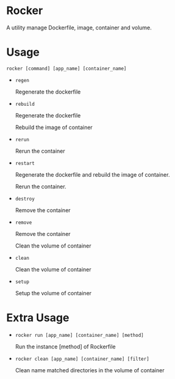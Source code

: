 # Rocker

A utility manage Dockerfile, image, container and volume.

# Usage

    rocker [command] [app_name] [container_name]

*   `regen` 

    Regenerate the dockerfile

*   `rebuild`

    Regenerate the dockerfile

    Rebuild the image of container

*   `rerun`

    Rerun the container

*   `restart`

    Regenerate the dockerfile and rebuild the image of container.

    Rerun the container.

*   `destroy`

    Remove the container

*   `remove`

    Remove the container

    Clean the volume of container

*   `clean`

    Clean the volume of container

*   `setup`

    Setup the volume of container

# Extra Usage

*   `rocker run [app_name] [container_name] [method]`

    Run the instance [method] of Rockerfile

*   `rocker clean [app_name] [container_name] [filter]`

    Clean name matched directories in the volume of container
